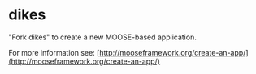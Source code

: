 dikes
=====

"Fork dikes" to create a new MOOSE-based application.

For more information see: [http://mooseframework.org/create-an-app/](http://mooseframework.org/create-an-app/)
